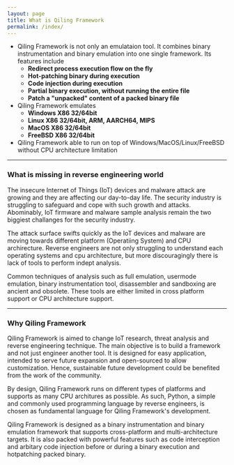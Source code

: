 ```yaml
---
layout: page
title: What is Qiling Framework
permalink: /index/
---
```


- Qiling Framework is not only an emulataion tool. It combines binary instrumentation and binary emulation into one single framework. Its features include
    - **Redirect process execution flow on the fly**
    - **Hot-patching binary during execution**
    - **Code injection during execution**
    - **Partial binary execution, without running the entire file**
    - **Patch a "unpacked" content of a packed binary file**
- Qiling Framework emulates 
    - **Windows X86 32/64bit**
    - **Linux X86 32/64bit, ARM, AARCH64, MIPS**
    - **MacOS X86 32/64bit**
    - **FreeBSD X86 32/64bit**
- Qiling Framework able to run on top of Windows/MacOS/Linux/FreeBSD without CPU architecture limitation

---

### What is missing in reverse engineering world
The insecure Internet of Things (IoT) devices and malware attack are growing and they are affecting our day-to-day life. The security industry is struggling to safeguard and cope with such growth and attacks. Abominably, IoT firmware and malware sample analysis remain the two biggiest challanges for the security industry.

The attack surface swifts quickly as the IoT devices and malware are moving towards different platform (Operatiing System) and CPU archirecture. Reverse engineers are not only struggling to understand each operating systems and cpu architecture, but more discouragingly there is lack of tools to perform indept analysis.

Common techniques of analysis such as full emulation, usermode emulation, binary instrumentation tool, disassembler and sandboxing are ancient and obsolete. These tools are either limited in cross platform support or CPU architecture support.

---

### Why Qiling Framework
Qiling Framework is aimed to change IoT research, threat analysis and reverse engineering technique. The main objective is to build a framework and not just engineer another tool. It is designed for easy application, intended to serve future expansion and open-sourced to allow customization. Hence, sustainable future development could be benefited from the work of the community.

By design, Qiling Framework runs on different types of platforms and supports as many CPU architures as possible. As such, Python, a simple and commonly used programming language by reverse engineers, is chosen as fundamental language for Qiling Framework's development.

Qiling Framework is designed as a binary instrumentation and binary emulation framework that supports cross-platform and multi-architecture targets. It is also packed with powerful features such as code interception and arbitary code injection before or during a binary execution and hotpatching packed binary.
